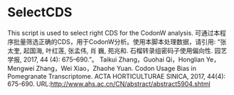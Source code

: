 # SelectCDS
This script is used to select right CDS for the CodonW analysis.
可通过本程序批量筛选正确的CDS，用于CodonW分析。使用本脚本处理数据，请引用: “张太奎, 起国海, 叶红莲, 张孟伟, 肖 巍, 苑兆和. 石榴转录组密码子使用偏向性. 园艺学报, 2017, 44 (4): 675–690.”。
Taikui Zhang，Guohai Qi，Honglian Ye，Mengwei Zhang，Wei Xiao，Zhaohe Yuan. Codon Usage Bias in Pomegranate Transcriptome. ACTA HORTICULTURAE SINICA, 2017, 44(4): 675-690.
URL:http://www.ahs.ac.cn/CN/abstract/abstract5904.shtml 
